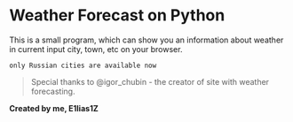 # Weather Forecast on Python

This is a small program, which can show you an information about weather in current
input city, town, etc on your browser.

`only Russian cities are available now`

>Special thanks to @igor_chubin - the creator of site with weather forecasting.

**Created by me, E1lias1Z**